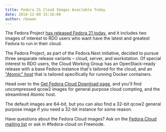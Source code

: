 ```yaml
---
title: Fedora 21 Cloud Images Available Today
date: 2014-12-09 15:16:09
author: rbowen
---
```


The Fedora Project [has released Fedora 21 today](http://fedoramagazine.org/announcing-fedora-21/), and it includes two images of interest to RDO users who want have the latest and greatest Fedora to run in their cloud. 

The Fedora Project, as part of the Fedora.Next initiative, decided to pursue three sesparate release variants &ndash; cloud, server, and workstation. Of special interest to RDO users, the Cloud Working Group has an OpenStack-ready release with a base Fedora instance that's tailored for the cloud, and an ["Atomic" host](http://projectatomic.io) that is tailored specifically for running Docker containers. 

Head over to the [Get Fedora Cloud Download page](https://getfedora.org/en/cloud/download/), and you'll find uncompressed qcow2 images for general purpose cloud compting, and the streamlined Atomic host. 

The default images are 64-bit, but you can also find a 32-bit qcow2 general purpose image if you need a 32-bit instance for some reason. 

Have questions about the Fedora Cloud images? Ask on the [Fedora Cloud mailing list](https://admin.fedoraproject.org/mailman/listinfo/cloud) or ask in #fedora-cloud on Freenode. 
